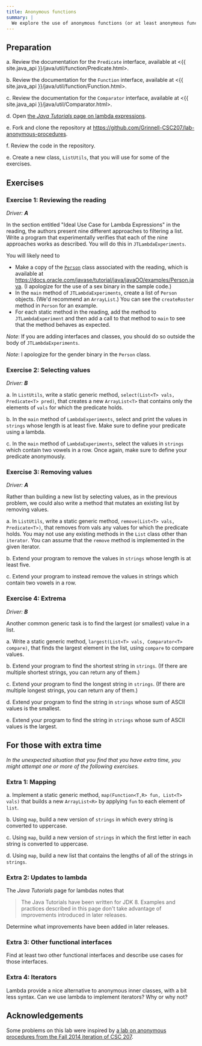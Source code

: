 ```yaml
---
title: Anonymous functions
summary: |
  We explore the use of anonymous functions (or at least anonymous functional classes) in Java.
---
```

## Preparation

a. Review the documentation for the `Predicate` interface, available
at <{{ site.java_api }}/java/util/function/Predicate.html>.

b. Review the documentation for the `Function` interface, available
at <{{ site.java_api }}/java/util/function/Function.html>.

c. Review the documentation for the `Comparator` interface, available
at <{{ site.java_api }}/java/util/Comparator.html>.

d. Open [the _Java Tutorials_ page on lambda expressions](https://docs.oracle.com/javase/tutorial/java/javaOO/lambdaexpressions.html).

e. Fork and clone the repository at <https://github.com/Grinnell-CSC207/lab-anonymous-procedures>.

f. Review the code in the repository.

e. Create a new class, `ListUtils`, that you will use for some of the exercises.

## Exercises

### Exercise 1: Reviewing the reading

_Driver: **A**_

In the section entitled "Ideal Use Case for Lambda Expressions" in
the reading, the authors present nine different approaches to
filtering a list.  Write a program that experimentally verifies
that each of the nine approaches works as described.  You will do
this in `JTLambdaExperiments`.

You will likely need to 

* Make a copy of the [`Person`](https://docs.oracle.com/javase/tutorial/java/javaOO/examples/Person.java) class associated with the reading, which is available at <https://docs.oracle.com/javase/tutorial/java/javaOO/examples/Person.java>. (I apologize for the use of a sex binary in the sample code.)
* In the `main` method of `JTLambdaExperiments`, create a list of `Person` objects.  (We'd recommend an `ArrayList`.)
  You can see the `createRoster` method in `Person` for an example.
* For each static method in the reading, add the method to
  `JTLambdaExperiment` and then add a call to that method to `main` to see 
  that the method behaves as expected.

*Note*: If you are adding interfaces and classes, you should do so outside
the body of `JTLambdaExperiments`.

*Note*: I apologize for the gender binary in the `Person` class.

### Exercise 2: Selecting values

_Driver: **B**_

a. In `ListUtils`, write a static generic method, `select(List<T>
vals, Predicate<T> pred)`, that creates a new `ArrayList<T>` that contains
only the elements of `vals` for which the predicate holds.

b. In the `main` method of `LambdaExperiments`, select and print
the values in `strings` whose length is at least five.  Make sure
to define your predicate using a lambda.

c. In the `main` method of `LambdaExperiments`, select the values
in `strings` which contain two vowels in a row.  Once again, make
sure to define your predicate anonymously.

### Exercise 3: Removing values

_Driver: **A**_

Rather than building a new list by selecting values, as in the
previous problem, we could also write a method that mutates an
existing list by removing values.

a. In `ListUtils`, write a static generic method, `remove(List<T>
vals, Predicate<T>)`, that removes from vals any values for which
the predicate holds.  You may not use any existing methods in the
`List` class other than `iterator`.  You can assume that the `remove`
method is implemented in the given iterator.

b. Extend your program to remove the values in `strings` whose length is 
at least five.

c. Extend your program to instead remove the values in strings which 
contain two vowels in a row.

### Exercise 4: Extrema

_Driver: **B**_

Another common generic task is to find the largest (or smallest)
value in a list.

a. Write a static generic method, `largest(List<T> vals, Comparator<T>
compare)`, that finds the largest element in the list, using `compare`
to compare values.

b. Extend your program to find the shortest string in `strings`.  (If
there are multiple shortest strings, you can return any of them.)

c. Extend your program to find the longest string in `strings`.  (If
there are multiple longest strings, you can return any of them.)

d. Extend your program to find the string in `strings` whose sum of
ASCII values is the smallest.

e. Extend your program to find the string in `strings` whose sum of
ASCII values is the largest.

## For those with extra time

_In the unexpected situation that you find that you have extra time, you
might attempt one or more of the following exercises._

### Extra 1: Mapping

a. Implement a static generic method, `map(Function<T,R> fun, List<T>
vals)` that builds a new `ArrayList<R>` by applying `fun` to each element
of `list`.

b. Using `map`, build a new version of `strings` in which every string is converted to uppercase.

c. Using `map`, build a new version of `strings` in which the first letter in each string is converted to uppercase. 

d. Using `map`, build a new list that contains the lengths of all of the
strings in `strings`.

### Extra 2: Updates to lambda

The _Java Tutorials_ page for lambdas notes that 

> The Java Tutorials have been written for JDK 8. Examples and practices described in this page don't take advantage of improvements introduced in later releases.

Determine what improvements have been added in later releases.

### Extra 3: Other functional interfaces

Find at least two other functional interfaces and describe use cases
for those interfaces.

### Extra 4: Iterators

Lambda provide a nice alternative to anonymous inner classes, with
a bit less syntax.  Can we use lambda to implement iterators?  Why
or why not?

## Acknowledgements

Some problems on this lab were inspired by [a lab on anonymous procedures
from the Fall 2014 iteration of CSC 207](https://www.cs.grinnell.edu/~rebelsky/Courses/CSC207/2014F/labs/anonymous-functions.html).
